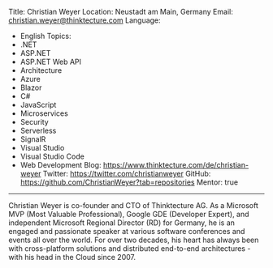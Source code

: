 Title: Christian Weyer
Location: Neustadt am Main, Germany
Email: christian.weyer@thinktecture.com
Language:
  - English
Topics:
  - .NET
  - ASP.NET
  - ASP.NET Web API
  - Architecture
  - Azure
  - Blazor
  - C#
  - JavaScript
  - Microservices
  - Security
  - Serverless
  - SignalR
  - Visual Studio
  - Visual Studio Code
  - Web Development
Blog: https://www.thinktecture.com/de/christian-weyer
Twitter: https://twitter.com/christianweyer
GitHub: https://github.com/ChristianWeyer?tab=repositories
Mentor: true
---
Christian Weyer is co-founder and CTO of Thinktecture AG. As a Microsoft MVP (Most Valuable Professional), Google GDE (Developer Expert), and independent Microsoft Regional Director (RD) for Germany, he is an engaged and passionate speaker at various software conferences and events all over the world. For over two decades, his heart has always been with cross-platform solutions and distributed end-to-end architectures - with his head in the Cloud since 2007.
